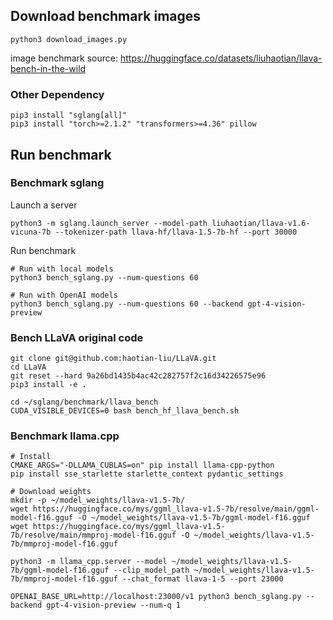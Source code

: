## Download benchmark images

```
python3 download_images.py
```

image benchmark source: https://huggingface.co/datasets/liuhaotian/llava-bench-in-the-wild 

### Other Dependency
```
pip3 install "sglang[all]"
pip3 install "torch>=2.1.2" "transformers>=4.36" pillow
```

## Run benchmark

### Benchmark sglang
Launch a server
```
python3 -m sglang.launch_server --model-path liuhaotian/llava-v1.6-vicuna-7b --tokenizer-path llava-hf/llava-1.5-7b-hf --port 30000
```

Run benchmark
```
# Run with local models
python3 bench_sglang.py --num-questions 60

# Run with OpenAI models
python3 bench_sglang.py --num-questions 60 --backend gpt-4-vision-preview
```

### Bench LLaVA original code
```
git clone git@github.com:haotian-liu/LLaVA.git
cd LLaVA
git reset --hard 9a26bd1435b4ac42c282757f2c16d34226575e96
pip3 install -e .

cd ~/sglang/benchmark/llava_bench
CUDA_VISIBLE_DEVICES=0 bash bench_hf_llava_bench.sh
```


### Benchmark llama.cpp

```
# Install
CMAKE_ARGS="-DLLAMA_CUBLAS=on" pip install llama-cpp-python
pip install sse_starlette starlette_context pydantic_settings

# Download weights
mkdir -p ~/model_weights/llava-v1.5-7b/
wget https://huggingface.co/mys/ggml_llava-v1.5-7b/resolve/main/ggml-model-f16.gguf -O ~/model_weights/llava-v1.5-7b/ggml-model-f16.gguf
wget https://huggingface.co/mys/ggml_llava-v1.5-7b/resolve/main/mmproj-model-f16.gguf -O ~/model_weights/llava-v1.5-7b/mmproj-model-f16.gguf
```

```
python3 -m llama_cpp.server --model ~/model_weights/llava-v1.5-7b/ggml-model-f16.gguf --clip_model_path ~/model_weights/llava-v1.5-7b/mmproj-model-f16.gguf --chat_format llava-1-5 --port 23000

OPENAI_BASE_URL=http://localhost:23000/v1 python3 bench_sglang.py --backend gpt-4-vision-preview --num-q 1
```
